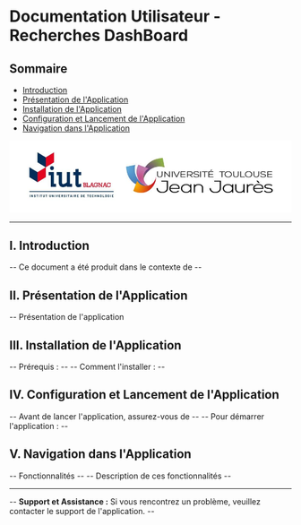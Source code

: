 
# Documentation Utilisateur - Recherches DashBoard

## Sommaire
- [Introduction](#i-introduction)
- [Présentation de l'Application](#ii-présentation-de-lapplication)
- [Installation de l'Application](#iii-installation-de-lapplication)
- [Configuration et Lancement de l'Application](#iv-configuration-et-lancement-de-lapplication)
- [Navigation dans l'Application](#v-navigation-dans-lapplication)

![Logo IUT](Logo_IUT.png)

---

## I. Introduction
 -- Ce document a été produit dans le contexte de --

## II. Présentation de l'Application
 -- Présentation de l'application

## III. Installation de l'Application
 -- Prérequis : --
 -- Comment l'installer : --

## IV. Configuration et Lancement de l'Application
 -- Avant de lancer l'application, assurez-vous de --
 -- Pour démarrer l'application : --

## V. Navigation dans l'Application
 -- Fonctionnalités --
 -- Description de ces fonctionnalités --
 
---

 -- **Support et Assistance :** Si vous rencontrez un problème, veuillez contacter le support de l'application. --
